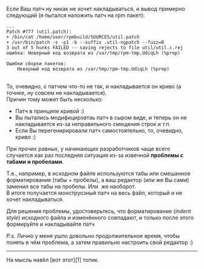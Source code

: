 <!--
Title: Не накладывается patch на rpm пакет - неверный код возврата
Description: Не накладывается patch на rpm пакет -- неверный код возврата из /var/tmp/rpm-tmp
Date: 2013/04/25
Tags: troubles, patch
-->

Если Ваш патч ну никак не хочет накладываться, и вывод примерно следующий (я пытался наложить патч на rpm пакет)<!--cut-here-->:

<pre><code class="shell" title="Недовольный выхлоп rpmbuild -bp SPECS/util.spec">...
Patch #777 (util.patch):
+ /bin/cat /home/user/rpmbuild/SOURCES/util.patch
+ /usr/bin/patch -s -p1 -b --suffix .util-ngpatch --fuzz=0
3 out of 5 hunks FAILED -- saving rejects to file util/util.c.rej
ошибка: Неверный код возврата из /var/tmp/rpm-tmp.UdiqLh (%prep)

Ошибки сборки пакетов:
    Неверный код возврата из /var/tmp/rpm-tmp.UdiqLh (%prep)
</code>
</pre>

То, очевидно, с патчем что-то не так, и накладывается он криво (а точнее, ну совсем не накладывается).  
Причин тому может быть несколько:

* Патч в принципе кривой :)
* Вы пытались модифицировтаь патч в сыром виде,
и теперь он не накладывается из-за неправильного смещения строк и т.п.
* Если Вы перегенирировали патч самостоятельно, то, очевидно, криво :)

При прочих равных, у начинающих разработчиков чаще всего случается как раз последняя ситуация из-за извечной **проблемы с табами и пробелами**.<!--cut-here-->

Т.е., например, в исходном файле используются табы или смешанное форматирование (табы + пробелы),
а ваш редактор (или же Вы сами) заменил все табы на пробелы. Или  же наоборот.  
В итоге получается монструозный патч на весь файл, который и не хочет накладываться.

Для решения проблемы, удостоверьтесь, что форматирование (*indent style*)
исходного файла и изменённого совпадают, и только после этого формируйте и накладывайте патч

*P.s.* Лично у меня ушло довольно продолжительное время, чтобы понять в чём проблема, а затем правильно настроить свой редактор :)

<hr>
На мысль навёл [вот этот][1] топик.

[1]: http://www.ljpoisk.ru/archive/3752689.html (Проблема с patch)

